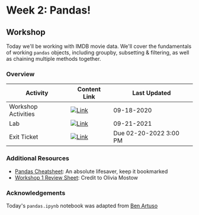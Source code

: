 # Week 2: Pandas!
## Workshop 
Today we'll be working with IMDB movie data. We'll cover the fundamentals of working `pandas` objects, including groupby, subsetting & filtering, as well as chaining multiple methods together.

### Overview
| **Activity**                   | Content Link    | Last Updated |
| ---------------                | --------------- | ----------   |
| Workshop Activities            | [![Link](../tools/buttons/open-markdown.svg)](workshop/README.md) | 09-18-2020 | 
| Lab                            | [![Link](../tools/buttons/open-article.svg)](lab/README.md)  | 09-21-2021 |
| Exit Ticket                    | [![Link](../tools/buttons/open-forms.svg)](https://forms.gle/zb7BMJcP24MSkwfy8) | Due 02-20-2022 3:00 PM |

### Additional Resources
- [Pandas Cheatsheet](https://pandas.pydata.org/Pandas_Cheat_Sheet.pdf):  An absolute lifesaver, keep it bookmarked
- [Workshop 1 Review Sheet](https://docs.google.com/document/d/1_w14osy5mqIVPZbUhmWDmWRuqccPksXJc8KasKN-1e8/edit?usp=sharing): Credit to Olivia Mostow

### Acknowledgements
Today's `pandas.ipynb` notebook was adapted from [Ben Artuso](https://github.com/benartuso/)



